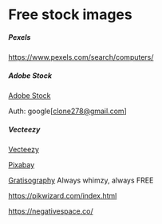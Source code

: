

# Free stock images


##### Pexels
https://www.pexels.com/search/computers/




##### Adobe Stock
[Adobe Stock](https://stock.adobe.com/uk/free?clickref=1011lwBDbxnZ&mv=affiliate&mv2=pz&as_camptype=&as_channel=affiliate&as_source=partnerize&as_campaign=futurepublishing)

Auth: google[clone278@gmail.com]


##### Vecteezy

[Vecteezy](https://www.vecteezy.com/free-photos/digital-technology?license-free=true)



[Pixabay](https://pixabay.com/)


[Gratisography](https://gratisography.com/)
Always whimzy, always FREE


https://pikwizard.com/index.html

https://negativespace.co/